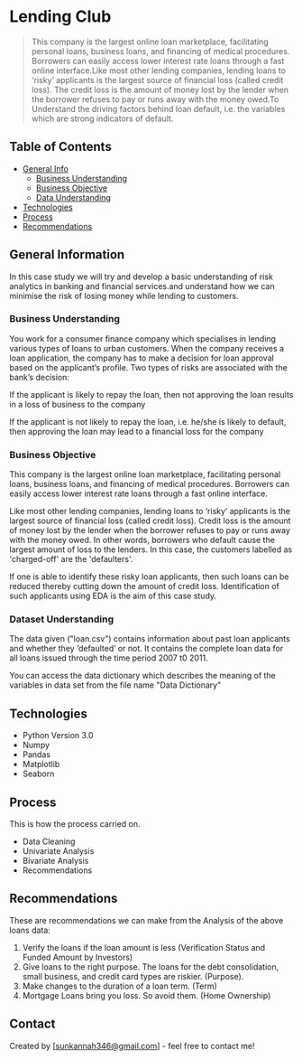 # Lending Club 
> This company is the largest online loan marketplace, facilitating personal loans, business loans, and financing of medical procedures. Borrowers can easily access lower interest rate loans through a fast online interface.Like most other lending companies, lending loans to ‘risky’ applicants is the largest source of financial loss (called credit loss). The credit loss is the amount of money lost by the lender when the borrower refuses to pay or runs away with the money owed.To Understand the driving factors  behind loan default, i.e. the variables which are strong indicators of default.


## Table of Contents
* [General Info](#general-information)
  - [Business Understanding](#business-understanding)
  - [Business Objective](#business-objective)
  - [Data Understanding](#data-understanding)
* [Technologies](#technologies)
* [Process](#process)
* [Recommendations](#recommendations)


## General Information

In this case study we will try and develop a basic understanding of risk analytics in banking and financial services.and understand how we can minimise the risk of losing money while lending to customers.

### Business Understanding

You work for a consumer finance company which specialises in lending various types of loans to urban customers. When the company receives a loan application, the company has to make a decision for loan approval based on the applicant’s profile. Two types of risks are associated with the bank’s decision:

If the applicant is likely to repay the loan, then not approving the loan results in a loss of business to the company

If the applicant is not likely to repay the loan, i.e. he/she is likely to default, then approving the loan may lead to a financial loss for the company

### Business Objective

This company is the largest online loan marketplace, facilitating personal loans, business loans, and financing of medical procedures. Borrowers can easily access lower interest rate loans through a fast online interface.

Like most other lending companies, lending loans to ‘risky’ applicants is the largest source of financial loss (called credit loss). Credit loss is the amount of money lost by the lender when the borrower refuses to pay or runs away with the money owed. In other words, borrowers who default cause the largest amount of loss to the lenders. In this case, the customers labelled as 'charged-off' are the 'defaulters'.

If one is able to identify these risky loan applicants, then such loans can be reduced thereby cutting down the amount of credit loss. Identification of such applicants using EDA is the aim of this case study.

### Dataset Understanding

The data given ("loan.csv") contains information about past loan applicants and whether they ‘defaulted’ or not. It contains the complete loan data for all loans issued through the time period 2007 t0 2011.

You can access the data dictionary which describes the meaning of the variables in data set from the file name "Data Dictionary"


## Technologies 
- Python Version 3.0
- Numpy
- Pandas
- Matplotlib
- Seaborn


## Process
This is how the process carried on.
- Data Cleaning
- Univariate Analysis
- Bivariate Analysis
- Recommendations

## Recommendations 

These are recommendations we can make from the Analysis of the above loans data:
1. Verify the loans if the loan amount is less (Verification Status and Funded Amount by Investors)
2. Give loans to the right purpose. The loans for the debt consolidation, small business, and credit card types are riskier. (Purpose).
3. Make changes to the duration of a loan term. (Term)
4. Mortgage Loans bring you loss. So avoid them. (Home Ownership)


## Contact
Created by [sunkannah346@gmail.com] - feel free to contact me!

